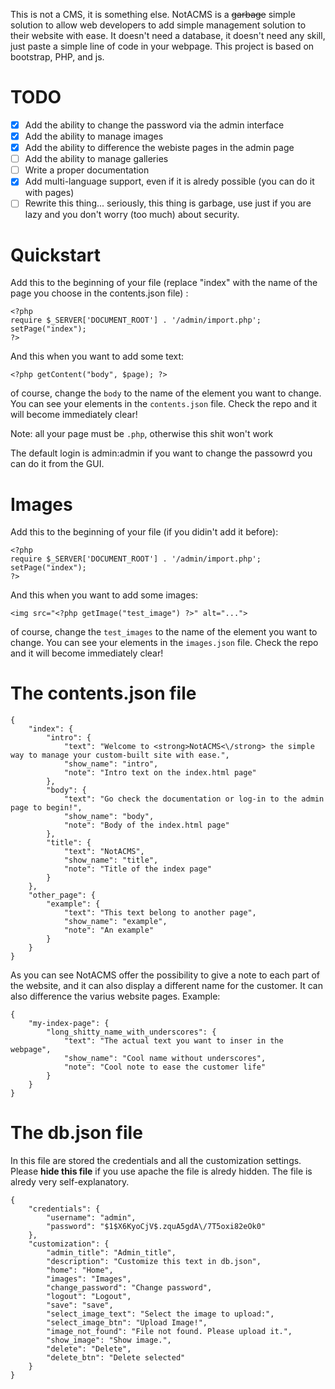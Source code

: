  This is not a CMS, it is something else.
 NotACMS is a ~~garbage~~ simple solution to allow web developers to add simple management solution to their website with ease. It doesn't need a database, it doesn't need any skill, just paste a simple line of code in your webpage.
 This project is based on bootstrap, PHP, and js.
# TODO
- [x] Add the ability to change the password via the admin interface
- [X] Add the ability to manage images
- [X] Add the ability to difference the webiste pages in the admin page
- [ ] Add the ability to manage galleries
- [ ] Write a proper documentation
- [X] Add multi-language support, even if it is alredy possible (you can do it with pages)
- [ ] Rewrite this thing... seriously, this thing is garbage, use just if you are lazy and you don't worry (too much) about security.
# Quickstart
Add this to the beginning of your file (replace "index" with the name of the page you choose in the contents.json file) :
``` 
<?php
require $_SERVER['DOCUMENT_ROOT'] . '/admin/import.php';
setPage("index");
?>
```
And this when you want to add some text:
```
<?php getContent("body", $page); ?>
```
of course, change the `body` to the name of the element you want to change. You can see your elements in the `contents.json` file.
Check the repo and it will become immediately clear!

Note: all your page must be `.php`, otherwise this shit won't work

The default login is admin:admin if you want to change the passowrd you can do it from the GUI.

# Images
Add this to the beginning of your file (if you didin't add it before):
``` 
<?php
require $_SERVER['DOCUMENT_ROOT'] . '/admin/import.php';
setPage("index");
?>
```
And this when you want to add some images:
```
<img src="<?php getImage("test_image") ?>" alt="...">
```
of course, change the `test_images` to the name of the element you want to change. You can see your elements in the `images.json` file.
Check the repo and it will become immediately clear!

# The contents.json file
```
{
    "index": {
        "intro": {
            "text": "Welcome to <strong>NotACMS<\/strong> the simple way to manage your custom-built site with ease.",
            "show_name": "intro",
            "note": "Intro text on the index.html page"
        },
        "body": {
            "text": "Go check the documentation or log-in to the admin page to begin!",
            "show_name": "body",
            "note": "Body of the index.html page"
        },
        "title": {
            "text": "NotACMS",
            "show_name": "title",
            "note": "Title of the index page"
        }
    },
    "other_page": {
        "example": {
            "text": "This text belong to another page",
            "show_name": "example",
            "note": "An example"
        }
    }
}
```
As you can see NotACMS offer the possibility  to give a note to each part of the website, and it can also display a different name for the customer. It can also difference the varius website pages.
Example:
```
{
    "my-index-page": {
        "long_shitty_name_with_underscores": {
            "text": "The actual text you want to inser in the webpage",
            "show_name": "Cool name without underscores",
            "note": "Cool note to ease the customer life"
        }
    }
}
```

# The db.json file

In this file are stored the credentials and all the customization settings. Please **hide this file** if you use apache the file is alredy hidden. The file is alredy very self-explanatory.

```
{
    "credentials": {
        "username": "admin",
        "password": "$1$X6KyoCjV$.zquA5gdA\/7T5oxi82eOk0"
    },
    "customization": {
        "admin_title": "Admin_title",
        "description": "Customize this text in db.json",
        "home": "Home",
        "images": "Images",
        "change_password": "Change password",
        "logout": "Logout",
        "save": "save",
        "select_image_text": "Select the image to upload:",
        "select_image_btn": "Upload Image!",
        "image_not_found": "File not found. Please upload it.",
        "show_image": "Show image.",
        "delete": "Delete",
        "delete_btn": "Delete selected"
    }
}
```
